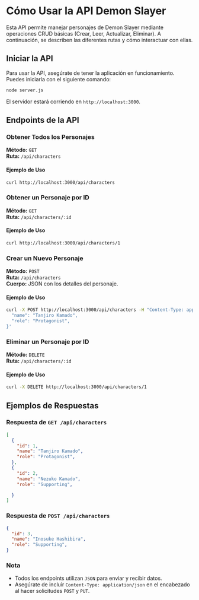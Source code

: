 # Cómo Usar la API Demon Slayer

Esta API permite manejar personajes de Demon Slayer mediante operaciones CRUD básicas (Crear, Leer, Actualizar, Eliminar). A continuación, se describen las diferentes rutas y cómo interactuar con ellas.

## Iniciar la API

Para usar la API, asegúrate de tener la aplicación en funcionamiento. Puedes iniciarla con el siguiente comando:

```bash
node server.js
```

El servidor estará corriendo en `http://localhost:3000`.

## Endpoints de la API

### Obtener Todos los Personajes

**Método:** `GET`  
**Ruta:** `/api/characters`

#### Ejemplo de Uso

```bash
curl http://localhost:3000/api/characters
```

### Obtener un Personaje por ID

**Método:** `GET`  
**Ruta:** `/api/characters/:id`

#### Ejemplo de Uso

```bash
curl http://localhost:3000/api/characters/1
```

### Crear un Nuevo Personaje

**Método:** `POST`  
**Ruta:** `/api/characters`  
**Cuerpo:** JSON con los detalles del personaje.

#### Ejemplo de Uso

```bash
curl -X POST http://localhost:3000/api/characters -H "Content-Type: application/json" -d '{
  "name": "Tanjiro Kamado",
  "role": "Protagonist",
}'
```

### Eliminar un Personaje por ID

**Método:** `DELETE`  
**Ruta:** `/api/characters/:id`

#### Ejemplo de Uso

```bash
curl -X DELETE http://localhost:3000/api/characters/1
```

## Ejemplos de Respuestas

### Respuesta de `GET /api/characters`

```json
[
  {
    "id": 1,
    "name": "Tanjiro Kamado",
    "role": "Protagonist",
  },
  {
    "id": 2,
    "name": "Nezuko Kamado",
    "role": "Supporting",

  }
]
```

### Respuesta de `POST /api/characters`

```json
{
  "id": 3,
  "name": "Inosuke Hashibira",
  "role": "Supporting",
}
```

### Nota

- Todos los endpoints utilizan `JSON` para enviar y recibir datos.
- Asegúrate de incluir `Content-Type: application/json` en el encabezado al hacer solicitudes `POST` y `PUT`.
